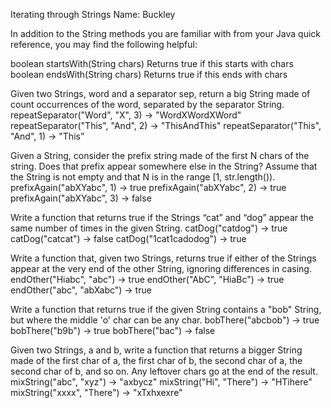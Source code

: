 Iterating through Strings
Name: Buckley

In addition to the String methods you are familiar with from your Java quick reference, you may find the following helpful:

boolean startsWith(String chars)
Returns true if this starts with chars
boolean endsWith(String chars)
Returns true if this ends with chars



Given two Strings, word and a separator sep, return a big String made of count occurrences of the word, separated by the separator String.
repeatSeparator("Word", "X", 3) → "WordXWordXWord"
repeatSeparator("This", "And", 2) → "ThisAndThis"
repeatSeparator("This", "And", 1) → "This”

Given a String, consider the prefix string made of the first N chars of the string. Does that prefix appear somewhere else in the String? Assume that the String is not empty and that N is in the range [1, str.length()).
prefixAgain("abXYabc", 1) → true
prefixAgain("abXYabc", 2) → true
prefixAgain("abXYabc", 3) → false

Write a function that returns true if the Strings “cat” and “dog” appear the same number of times in the given String.
catDog("catdog") → true
catDog("catcat") → false
catDog("1cat1cadodog") → true

Write a function that, given two Strings, returns true if either of the Strings appear at the very end of the other String, ignoring differences in casing.
endOther("Hiabc", "abc") → true
endOther("AbC", "HiaBc") → true
endOther("abc", "abXabc") → true

Write a function that returns true if the given String contains a "bob" String, but where the middle 'o' char can be any char.
bobThere("abcbob") → true
bobThere("b9b") → true
bobThere("bac") → false

Given two Strings, a and b, write a function that returns a bigger String made of the first char of a, the first char of b, the second char of a, the second char of b, and so on. Any leftover chars go at the end of the result.
mixString("abc", "xyz") → "axbycz"
mixString("Hi", "There") → "HTihere"
mixString("xxxx", "There") → "xTxhxexre"
